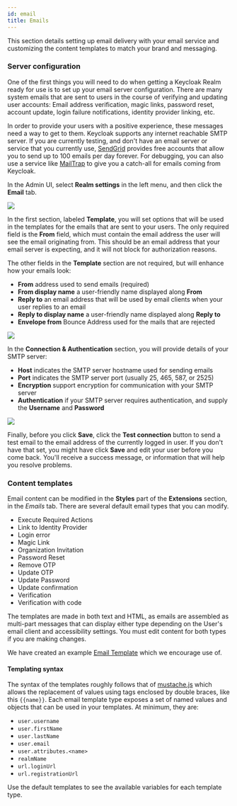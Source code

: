 ```yaml
---
id: email
title: Emails
---
```


This section details setting up email delivery with your email service and customizing the content templates to match your brand and messaging.

### Server configuration

One of the first things you will need to do when getting a Keycloak Realm ready for use is to set up your email server configuration. There are many system emails that are sent to users in the course of verifying and updating user accounts: Email address verification, magic links, password reset, account update, login failure notifications, identity provider linking, etc.

In order to provide your users with a positive experience, these messages need a way to get to them. Keycloak supports any internet reachable SMTP server. If you are currently testing, and don't have an email server or service that you currently use, [SendGrid](https://sendgrid.com/?utm_source=phasetwo-io) provides free accounts that allow you to send up to 100 emails per day forever. For debugging, you can also use a service like [MailTrap](https://mailtrap.io/?utm_source=phasetwo-io) to give you a catch-all for emails coming from Keycloak.

In the Admin UI, select **Realm settings** in the left menu, and then click the **Email** tab.

![](/blog/2022-10-05-set-up-email-template.png)

In the first section, labeled **Template**, you will set options that will be used in the templates for the emails that are sent to your users. The only required field is the **From** field, which must contain the email address the user will see the email originating from. This should be an email address that your email server is expecting, and it will not block for authorization reasons.

The other fields in the **Template** section are not required, but will enhance how your emails look:

- **From** address used to send emails (required)
- **From display name** a user-friendly name displayed along **From**
- **Reply to** an email address that will be used by email clients when your user replies to an email
- **Reply to display name** a user-friendly name displayed along **Reply to**
- **Envelope from** Bounce Address used for the mails that are rejected

![](/blog/2022-10-05-set-up-email-connection.png)

In the **Connection & Authentication** section, you will provide details of your SMTP server:

- **Host** indicates the SMTP server hostname used for sending emails
- **Port** indicates the SMTP server port (usually 25, 465, 587, or 2525)
- **Encryption** support encryption for communication with your SMTP server
- **Authentication** if your SMTP server requires authentication, and supply the **Username** and **Password**

![](/blog/2022-10-05-set-up-email-buttons.png)

Finally, before you click **Save**, click the **Test connection** button to send a test email to the email address of the currently logged in user. If you don't have that set, you might have click **Save** and edit your user before you come back. You'll receive a success message, or information that will help you resolve problems.

### Content templates

Email content can be modified in the **Styles** part of the **Extensions** section, in the _Emails_ tab. There are several default email types that you can modify.

- Execute Required Actions
- Link to Identity Provider
- Login error
- Magic Link
- Organization Invitation
- Password Reset
- Remove OTP
- Update OTP
- Update Password
- Update confirmation
- Verification
- Verification with code

The templates are made in both text and HTML, as emails are assembled as multi-part messages that can display either type depending on the User's email client and accessibility settings. You must edit content for both types if you are making changes.

We have created an example [Email Template](https://github.com/p2-inc/keycloak-themes/tree/main/examples/email) which we encourage use of.

#### Templating syntax

The syntax of the templates roughly follows that of [mustache.js](https://mustache.github.io/) which allows the replacement of values using tags enclosed by double braces, like this `{{name}}`. Each email template type exposes a set of named values and objects that can be used in your templates. At minimum, they are:

- `user.username`
- `user.firstName`
- `user.lastName`
- `user.email`
- `user.attributes.<name>`
- `realmName`
- `url.loginUrl`
- `url.registrationUrl`

Use the default templates to see the available variables for each template type.
